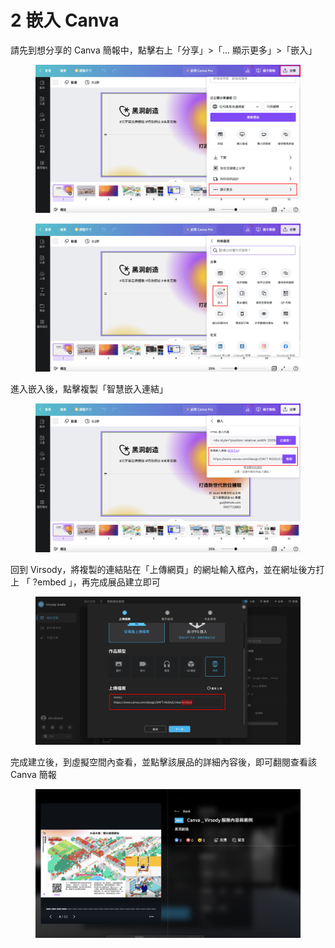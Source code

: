# 2 嵌入 Canva

請先到想分享的 Canva 簡報中，點擊右上「分享」>「... 顯示更多」>「嵌入」

<figure><img src="../../../../.gitbook/assets/Frame 62.png" alt=""><figcaption></figcaption></figure>

<figure><img src="../../../../.gitbook/assets/Frame 63 (1).png" alt=""><figcaption></figcaption></figure>



進入嵌入後，點擊複製「智慧嵌入連結」

<figure><img src="../../../../.gitbook/assets/Frame 64 (1).png" alt=""><figcaption></figcaption></figure>



回到 Virsody，將複製的連結貼在「上傳網頁」的網址輸入框內，並在網址後方打上 「 ?embed 」，再完成展品建立即可

<figure><img src="../../../../.gitbook/assets/Frame 65 (1).png" alt=""><figcaption></figcaption></figure>



完成建立後，到虛擬空間內查看，並點擊該展品的詳細內容後，即可翻閱查看該 Canva 簡報

<figure><img src="../../../../.gitbook/assets/截圖 2022-12-29 下午6.45.00.png" alt=""><figcaption></figcaption></figure>
